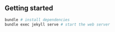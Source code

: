 ## Getting started

```bash
bundle # install dependencies
bundle exec jekyll serve # start the web server
```
